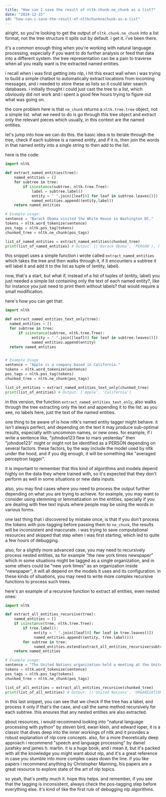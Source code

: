 ```yaml
---
title: "How can I save the result of nltk.chunk.ne_chunk as a list?"
date: "2024-12-15"
id: "how-can-i-save-the-result-of-nltkchunknechunk-as-a-list"
---
```


alright, so you're looking to get the output of `nltk.chunk.ne_chunk` into a list format, not the tree structure it spits out by default. i get it. i've been there.

it's a common enough thing when you're working with natural language processing, especially if you want to do further analysis or feed that data into a different system. the tree representation can be a pain to traverse when all you really want is the extracted named entities.

i recall when i was first getting into nlp, i hit this exact wall when i was trying to build a simple chatbot to automatically extract locations from incoming messages, and i needed to store these as lists so it could later search databases. i initially thought i could just cast the tree to a list, which obviously did not work and i spent a good few hours trying to figure out what was going on.

the core problem here is that `ne_chunk` returns a `nltk.tree.tree` object, not a simple list. what we need to do is go through this tree object and extract only the relevant pieces which usually, in this context are the named entities.

let's jump into how we can do this. the basic idea is to iterate through the tree, check if each subtree is a named entity, and if it is, then join the words in that named entity into a single string to then add to the list.

here is the code:

```python
import nltk

def extract_named_entities(tree):
    named_entities = []
    for subtree in tree:
        if isinstance(subtree, nltk.tree.Tree):
            label = subtree.label()
            entity = " ".join([leaf[0] for leaf in subtree.leaves()])
            named_entities.append((entity,label))
    return named_entities

# Example usage:
sentence = "Barack Obama visited the White House in Washington DC."
tokens = nltk.word_tokenize(sentence)
pos_tags = nltk.pos_tag(tokens)
chunked_tree = nltk.ne_chunk(pos_tags)

list_of_named_entities = extract_named_entities(chunked_tree)
print(list_of_named_entities) # Output: [('Barack Obama', 'PERSON'), ('White House', 'ORGANIZATION'), ('Washington DC', 'GPE')]

```

this snippet uses a simple function i wrote called `extract_named_entities` which takes the tree and then walks through it, if it encounters a subtree it will label it and add it to the list as tuple of (entity, label).

now, that's a start, but what if, instead of a list of tuples of (entity, label) you just needed a simple list containing only the text of each named entity?, like for instance you just need to print them without labels? that would require a small modification.

here's how you can get that:

```python
import nltk

def extract_named_entities_text_only(tree):
  named_entities = []
  for subtree in tree:
      if isinstance(subtree, nltk.tree.Tree):
            entity = " ".join([leaf[0] for leaf in subtree.leaves()])
            named_entities.append(entity)
  return named_entities


# Example Usage
sentence = "Apple is a company based in California."
tokens = nltk.word_tokenize(sentence)
pos_tags = nltk.pos_tag(tokens)
chunked_tree = nltk.ne_chunk(pos_tags)

list_of_entities = extract_named_entities_text_only(chunked_tree)
print(list_of_entities) # Output: ['Apple', 'California']

```

in this version, the function `extract_named_entities_text_only`, also walks through the tree extracting only the text and appending it to the list. as you see, no labels here, just the text of the named entities.

one thing to be aware of is how nltk's named entity tagger might behave. it isn't always perfect, and depending on the text it may produce sub-optimal results, especially with uncommon names, or new ones. for example, if i write a sentence like, "johndoe123 flew to mars yesterday" then "johndoe123" might or might not be identified as a PERSON depending on several factors. these factors, by the way include the model used by nltk under the hood, and if you dig enough, it will be something like "averaged perceptron tagger".

it is important to remember that this kind of algorithms and models depend highly on the data they where trained with, so it's expected that they don't perform as well in some situations or new data inputs.

also, you may find cases where you need to process the output further depending on what you are trying to achieve. for example, you may want to consider using stemming or lemmatization on the entities, specially if you are dealing with free text inputs where people may be using the words in various forms.

one last thing that i discovered by mistake once, is that if you don't process the tokens with pos-tagging before passing them to `ne_chunk`, the results will be inconsistent and inaccurate. i was trying to save computational resources and skipped that step when i was first starting, which led to quite a few hours of debugging.

also, for a slightly more advanced case, you may need to recursively process nested entities, as for example "the new york times newspaper" which in some situations might be tagged as a single organization, and in some others could be "new york times" as an organization inside "newspaper", it will all depend on the models it uses and its configuration. in these kinds of situations, you may need to write more complex recursive functions to process such trees.

here's an example of a recursive function to extract all entities, even nested ones:

```python
import nltk

def extract_all_entities_recursive(tree):
    named_entities = []
    if isinstance(tree, nltk.tree.Tree):
        if tree.label():
             entity = " ".join([leaf[0] for leaf in tree.leaves()])
             named_entities.append((entity, tree.label()))
        for subtree in tree:
             named_entities.extend(extract_all_entities_recursive(subtree))
    return named_entities

# Example usage:
sentence = "The United Nations organization held a meeting at the United Nations Headquarters in New York."
tokens = nltk.word_tokenize(sentence)
pos_tags = nltk.pos_tag(tokens)
chunked_tree = nltk.ne_chunk(pos_tags)

list_of_all_entities = extract_all_entities_recursive(chunked_tree)
print(list_of_all_entities) # Output: [('United Nations', 'ORGANIZATION'), ('United Nations Headquarters', 'ORGANIZATION'), ('New York', 'GPE')]
```

in this last snippet, you can see that we check if the tree has a label, and process it only if that's the case, and call the same method recursively for each subtree. this ensures that any nested entities are also extracted.

about resources, i would recommend looking into "natural language processing with python" by steven bird, ewan klein, and edward loper, it is a classic that dives deep into the inner workings of nltk and it provides a robust explanation of nlp core concepts. also, for a more theoretically deep approach i recommend "speech and language processing" by daniel jurafsky and james h. martin. it is a huge book, and i mean it, but it's packed with all the knowledge you might want about nlp, and it's a great reference in case you stumble into more complex cases down the line. if you like papers i recommend anything by Christopher Manning, his papers are a great resource to explore state of the art of nlp topics.

so yeah, that's pretty much it. hope this helps. and remember, if you see that the tagging is inconsistent, always check the pos-tagging step before everything else. it's kind of like the first rule of debugging nlp algorithms.
